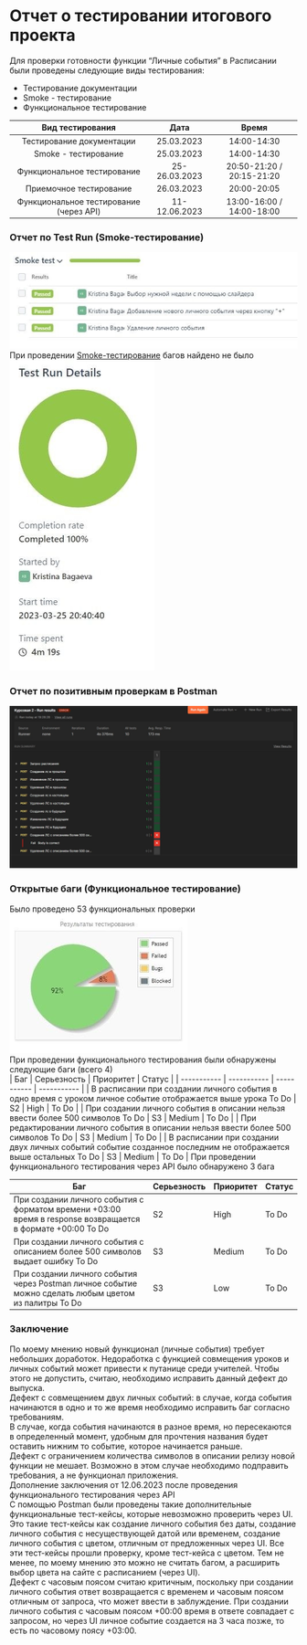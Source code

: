 # Отчет о тестировании итогового проекта  
Для проверки готовности функции “Личные события” в Расписании были проведены следующие виды тестирования:   
- Тестирование документации
- Smoke - тестирование
- Функциональное тестирование

| Вид тестирования  | Дата |  Время |
| :-: | :-: | :-: |
| Тестирование документации  | 25.03.2023   |  14:00-14:30 |
| Smoke - тестирование  | 25.03.2023   |  14:00-14:30 |
| Функциональное тестирование | 25-26.03.2023   |  20:50-21:20 / 20:15-21:20 |
| Приемочное тестирование | 26.03.2023  |  20:00-20:05 |
| Функциональное тестирование (через API)  | 11-12.06.2023  |  13:00-16:00 / 14:00-18:00 |
### Отчет по Test Run (Smoke-тестирование)   
![ ](https://github.com/KristiinaB/SkyJob/blob/8041eb8257911998d5f73bb1b4cabf0e76548a3a/New%20folder/d7bf9d6c-c376-4ceb-8b2b-2c3ab0fca9e7.jpg)   
При проведении [Smoke-тестирование](https://app.qase.io/public/report/93a68377d4be1bda78fe5076855bb6f3dd1c5465) багов найдено не было   
![ ](https://github.com/KristiinaB/SkyJob/blob/27077543398e68a9b6abe87016678dc7a632a889/New%20folder/9373037b-46c7-4cd8-a257-35781221b5c3.jpg)  
### Отчет по позитивным проверкам в Postman 
![ ](https://github.com/KristiinaB/SkyJob/blob/c5707ab245a97f618bfa3ebf7ee0e28122d426c1/New%20folder/run.jpg)  
### Открытые баги (Функциональное тестирование)  
Было проведено 53 функциональных проверки  
![ ](https://github.com/KristiinaB/SkyJob/blob/c5707ab245a97f618bfa3ebf7ee0e28122d426c1/New%20folder/19f22536-6286-46de-b8dc-614697026c6b.jpg)  
При проведении функционального тестирования были обнаружены следующие баги (всего 4)   
| Баг | Серьезность | Приоритет | Статус |
| ----------- | ----------- | ----------- | ----------- |
| В расписании при создании личного события в одно время с уроком личное событие отображается выше урока To Do | S2 | High | To Do |
| При создании личного события в описании нельзя ввести более 500 символов To Do  | S3 | Medium | To Do |
| При редактировании личного события в описании нельзя ввести более 500 символов To Do | S3 | Medium | To Do |
| В расписании при создании двух личных событий событие созданное последним не отображается выше остальных To Do | S3 | Medium | To Do |
При проведении функционального тестирования через API было обнаружено 3 бага   

| Баг | Серьезность | Приоритет | Статус |
| ----------- | ----------- | ----------- | ----------- |
| При создании личного события с форматом времени +03:00 время в response возвращается в формате +00:00 To Do  | S2 | High | To Do |
| При создании личного события с описанием более 500 символов выдает ошибку To Do | S3 | Medium | To Do |
| При создании личного события через Postman личное событие можно сделать любым цветом из палитры To Do | S3 | Low | To Do |
### Заключение  
По моему мнению новый функционал (личные события) требует небольших доработок. Недоработка с функцией совмещения уроков и личных событий может привести к путанице среди учителей. Чтобы этого не допустить, считаю, необходимо исправить данный дефект до выпуска.   
Дефект с совмещением двух личных событий: в случае, когда события начинаются в одно и то же время необходимо исправить баг согласно требованиям.   
В случае, когда события начинаются в разное время, но пересекаются в определенный момент, удобным для прочтения названия будет оставить нижним то событие, которое начинается раньше.  
Дефект с ограничением количества символов в описании релизу новой функции не мешает. Возможно в этом случае необходимо подправить требования, а не функционал приложения.   
Дополнение заключения от 12.06.2023 после проведения функционального тестирования через API  
С помощью Postman были проведены такие дополнительные функциональные тест-кейсы, которые невозможно проверить через UI. Это такие тест-кейсы как создание личного события без даты, создание личного события с несуществующей датой или временем, создание личного события с цветом, отличным от предложенных через UI. Все эти тест-кейсы прошли проверку, кроме тест-кейса с цветом. Тем не менее, по моему мнению это можно не считать багом, а расширить выбор цвета на сайте с расписанием (через UI).   
Дефект с часовым поясом считаю критичным, поскольку при создании личного события ответ возвращается с временем и часовым поясом отличным от запроса, что может ввести в заблуждение. При создании личного события с часовым поясом +00:00 время в ответе совпадает с запросом, но через UI личное событие создается на 3 часа позже, то есть по часовому поясу +03:00. 

